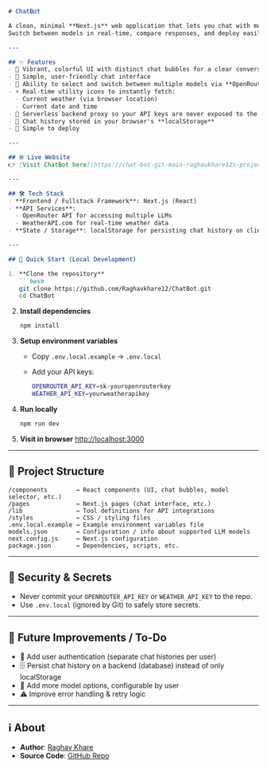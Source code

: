 ````markdown
# ChatBot

A clean, minimal **Next.js** web application that lets you chat with multiple large language models (LLMs).  
Switch between models in real-time, compare responses, and deploy easily.

---

## ✨ Features
- 🎨 Vibrant, colorful UI with distinct chat bubbles for a clear conversation flow  
- 💬 Simple, user-friendly chat interface  
- 🔄 Ability to select and switch between multiple models via **OpenRouter**  
- ⚡ Real-time utility icons to instantly fetch:
  - Current weather (via browser location)  
  - Current date and time  
- 🔐 Serverless backend proxy so your API keys are never exposed to the browser  
- 💾 Chat history stored in your browser's **localStorage**  
- 🚀 Simple to deploy  

---

## 🌐 Live Website
👉 [Visit ChatBot here](https://chat-bot-git-main-raghavkhare12s-projects.vercel.app/)

---

## 🛠️ Tech Stack
- **Frontend / Fullstack Framework**: Next.js (React)  
- **API Services**:
  - OpenRouter API for accessing multiple LLMs  
  - WeatherAPI.com for real-time weather data  
- **State / Storage**: localStorage for persisting chat history on client  

---

## 🚀 Quick Start (Local Development)

1. **Clone the repository**
   ```bash
   git clone https://github.com/Raghavkhare12/ChatBot.git
   cd ChatBot
````

2. **Install dependencies**

   ```bash
   npm install
   ```

3. **Setup environment variables**

   * Copy `.env.local.example` → `.env.local`
   * Add your API keys:

     ```bash
     OPENROUTER_API_KEY=sk-youropenrouterkey
     WEATHER_API_KEY=yourweatherapikey
     ```

4. **Run locally**

   ```bash
   npm run dev
   ```

5. **Visit in browser**
   [http://localhost:3000](http://localhost:3000)

---

## 📁 Project Structure

```
/components        → React components (UI, chat bubbles, model selector, etc.)
/pages             → Next.js pages (chat interface, etc.)
/lib               → Tool definitions for API integrations
/styles            → CSS / styling files
.env.local.example → Example environment variables file
models.json        → Configuration / info about supported LLM models
next.config.js     → Next.js configuration
package.json       → Dependencies, scripts, etc.
```

---

## 🔐 Security & Secrets

* Never commit your `OPENROUTER_API_KEY` or `WEATHER_API_KEY` to the repo.
* Use `.env.local` (ignored by Git) to safely store secrets.

---

## 🧪 Future Improvements / To-Do

* 👤 Add user authentication (separate chat histories per user)
* 🗄️ Persist chat history on a backend (database) instead of only localStorage
* 🧩 Add more model options, configurable by user
* ⚠️ Improve error handling & retry logic

---

## ℹ️ About

* **Author**: [Raghav Khare](https://github.com/Raghavkhare12)
* **Source Code**: [GitHub Repo](https://github.com/Raghavkhare12/ChatBot)

```
```
